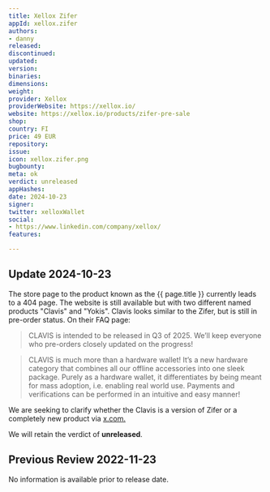 ```yaml
---
title: Xellox Zifer
appId: xellox.zifer
authors:
- danny
released: 
discontinued: 
updated: 
version: 
binaries: 
dimensions: 
weight: 
provider: Xellox
providerWebsite: https://xellox.io/
website: https://xellox.io/products/zifer-pre-sale
shop: 
country: FI
price: 49 EUR
repository: 
issue: 
icon: xellox.zifer.png
bugbounty: 
meta: ok
verdict: unreleased
appHashes: 
date: 2024-10-23
signer: 
twitter: xelloxWallet
social:
- https://www.linkedin.com/company/xellox/
features: 

---
```


## Update 2024-10-23

The store page to the product known as the {{ page.title }} currently leads to a 404 page. The website is still available but with two different named products "Clavis" and "Yokis". Clavis looks similar to the Zifer, but is still in pre-order status. On their FAQ page:

> CLAVIS is intended to be released in Q3 of 2025. We’ll keep everyone who pre-orders closely updated on the progress!

> CLAVIS is much more than a hardware wallet! It’s a new hardware category that combines all our offline accessories into one sleek package. Purely as a hardware wallet, it differentiates by being meant for mass adoption, i.e. enabling real world use. Payments and verifications can be performed in an intuitive and easy manner!

We are seeking to clarify whether the Clavis is a version of Zifer or a completely new product via [x.com.](https://x.com/dannybuntu/status/1848980249079648718)

We will retain the verdict of **unreleased**.

## Previous Review 2022-11-23

No information is available prior to release date.
